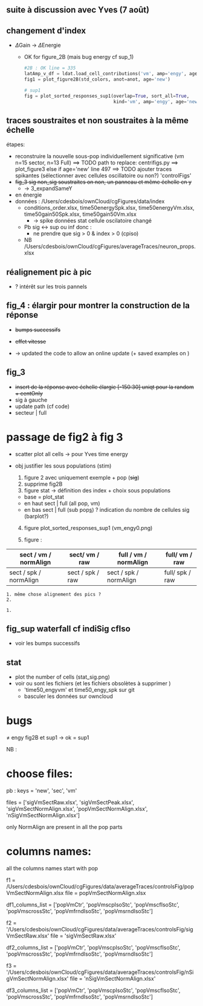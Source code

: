 ## suite à discussion avec Yves (7 août)

## changement d'index

- $\Delta$Gain -> $\Delta$Energie
  
  - OK for figure_2B (mais bug energy cf sup_1)
  
    ```python
    #2B : OK line = 335
    latAmp_v_df = ldat.load_cell_contributions('vm', amp='engy', age='new')
    fig1 = plot_figure2B(std_colors, anot=anot, age='new')
    
    # sup1
    fig = plot_sorted_responses_sup1(overlap=True, sort_all=True,
                                     kind='vm', amp='engy', age='new')
    ```
  
    

## traces soustraites et non soustraites à la même échelle

étapes: 

- reconstruire la nouvelle sous-pop individuellement significative (vm n=15 sector, n=13 Full)
  ==> TODO path to replace: centrifigs.py ==> plot_figure3 else if age='new' line 497
  ==> TODO ajouter traces spikantes (sélectionner avec cellules oscillatoire ou non?)
  'controlFigs'
- ~~fig_3 sig non_sig soustraites on non, un panneau et même échelle en y~~
  - -> 3_expandSameY
- en énergie
- données : /Users/cdesbois/ownCloud/cgFigures/data/index
  - conditions_order.xlsx, time50energySpk.xlsx, time50energyVm.xlsx, time50gain50Spk.xlsx, time50gain50Vm.xlsx
    - -> spike données stat cellule oscilatoire changé
  - Pb sig <-> sup ou inf donc : 
    - ne prendre que sig > 0 & index > 0 (cpiso)
  - NB /Users/cdesbois/ownCloud/cgFigures/averageTraces/neuron_props.xlsx

## réalignement pic à pic

- ? intérêt sur les trois pannels

## fig_4 : élargir pour montrer la construction de la réponse

- ~~bumps successifs~~

- ~~effet vitesse~~
- ->  updated the code to allow an online update (+ saved examples on )

## fig_3 

- ~~insert de la réponse avec échelle élargie [-150:30] uniqt pour la random + centOnly~~
- sig à gauche
- update path (cf code)
- secteur | full

# passage de fig2 à fig 3	

- scatter plot all cells -> pour Yves time energy

- obj justifier les sous populations (stim)

  1. figure 2 avec uniquement exemple + pop (~~sig~~)
  2. supprime fig2B
  3. figure stat -> définition des index + choix sous populations

  - base = plot_stat
  - en haut sect | full (all pop, vm)
  - en bas sect | full (sub pop<u>s</u>) ? indication du nombre de cellules sig (barplot?)

  4. figure plot_sorted_responses_sup1 (vm_engy0.png)

  5. figure :

| sect / vm / normAlign  | sect/ vm / raw   | full / vm / normAlign  | full/ vm / raw  |
| ---------------------- | ---------------- | ---------------------- | --------------- |
| sect / spk / normAlign | sect / spk / raw | sect / spk / normAlign | full/ spk / raw |

 	1. même chose alignement des pics ?
 	2. 

 	1. 

## fig_sup waterfall cf indiSig cfIso

- voir les bumps successifs



## stat
- plot the number of cells (stat_sig.png) 
- voir ou sont les fichiers (et les fichiers obsolètes à supprimer )
  - 'time50_engyvm' et time50_engy_spk sur git
  - basculer les données sur owncloud

# bugs

≠ engy fig2B et sup1 -> ok = sup1





NB : 

# choose files:

pb : keys = 'new',  'sec', 'vm' 

files = ['sigVmSectRaw.xlsx',
			 'sigVmSectPeak.xlsx',
 			'sigVmSectNormAlign.xlsx',
 			'popVmSectNormAlign.xlsx',
 			'nSigVmSectNormAlign.xlsx']

only NormAlign are present in all the pop parts



# columns names:

all the columns names start with pop

f1 = /Users/cdesbois/ownCloud/cgFigures/data/averageTraces/controlsFig/popVmSectNormAlign.xlsx
file = popVmSectNormAlign.xlsx

df1_columns_list = ['popVmCtr', 
                    'popVmscpIsoStc', 
                    'popVmscfIsoStc', 
                    'popVmscrossStc', 
                    'popVmfrndIsoStc', 
                    'popVmsrndIsoStc']

f2 = '/Users/cdesbois/ownCloud/cgFigures/data/averageTraces/controlsFig/sigVmSectRaw.xlsx'
file = 'sigVmSectRaw.xlsx'

df2_columns_list = ['popVmCtr',
                    'popVmscpIsoStc',
                    'popVmscfIsoStc',
                    'popVmscrossStc',
                    'popVmfrndIsoStc',
                    'popVmsrndIsoStc']

f3 = '/Users/cdesbois/ownCloud/cgFigures/data/averageTraces/controlsFig/nSigVmSectNormAlign.xlsx'
file = 'nSigVmSectNormAlign.xlsx'

df3_columns_list = ['popVmCtr',
                    'popVmscpIsoStc',
                    'popVmscfIsoStc',
                    'popVmscrossStc',
                    'popVmfrndIsoStc',
                    'popVmsrndIsoStc']

